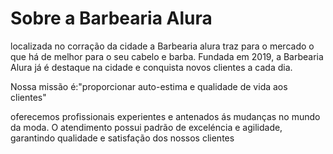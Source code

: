 <h1>Sobre a Barbearia Alura</h1>
<p></p>localizada no corração da cidade a Barbearia alura traz para o mercado o que há de melhor para o seu cabelo e barba. Fundada em 2019, a Barbearia Alura já é destaque na cidade e conquista novos clientes a cada dia.</p>
<p></p>Nossa missão é:"proporcionar auto-estima e qualidade de vida aos clientes"</p>
<p></p>oferecemos profissionais experientes e antenados ás mudanças no mundo da moda. O atendimento possui padrão de exceléncia e agilidade, garantindo qualidade e satisfação dos nossos clientes</p>

